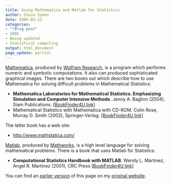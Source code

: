 ```yaml
---
title: Using Mathematica and Matlab for Statistics
author: Steve Simon
date: 2005-03-22
categories:
- "*Blog post"
- 2005
- Being updated
- Statistical computing
output: html_document
page_update: partial
---
```

[Mathematica](http://www.wolfram.com/products/mathematica/introduction.html),
produced by [Wolfram Research](http://www.wolfram.com/), is a program
which performs numeric and symbolic computations. It also can produced
sophisticated graphical images. There are two books out which describe
how to use Mathematica for solving difficult problems in Mathematical
Statistics:

- **Mathematica Laboratories for Mathematical Statistics. Emphasizing
Simulation and Computer Intensive Methods**. Jenny A. Baglivo
(2004), Siam Publications. [\[BookFinder4U
link\]](http://www.bookfinder4u.com/detail/0898715660.html)
- Mathematical Statistics with Mathematica with CD-ROM. Colin Rose,
Murray D. Smith (2002), Springer-Verlag. [\[BookFinder4U
link\]](http://www.bookfinder4u.com/detail/0387952349.html)

The latter book has a web site:

- <http://www.mathstatica.com/>

[Matlab](http://www.mathworks.com/products/matlab/), produced by
[Mathworks](http://www.mathworks.com/), is a high level language for
solving mathematical problems. There is a book that uses Matlab for
Statistics:

- **Computational Statistics Handbook with MATLAB**. Wendy L.
Martinez, Angel R. Martinez (2001), CRC Press [\[BookFinder4U
link\]](http://www.bookfinder4u.com/detail/1584882298.html)

You can find an [earlier version][sim1] of this page on my [original website][sim2].


[sim1]: http://www.pmean.com/05/MathematicaMatlab.html
[sim2]: http://www.pmean.com/original_site.html
